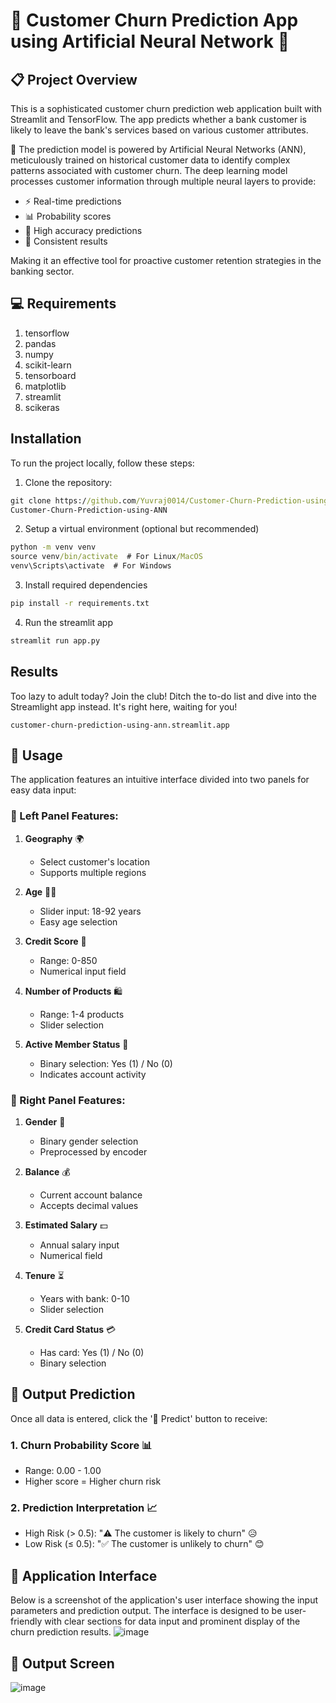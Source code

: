   # 🏦 Customer Churn Prediction App using Artificial Neural Network 🤖

## 📋 Project Overview
This is a sophisticated customer churn prediction web application built with Streamlit and TensorFlow. The app predicts whether a bank customer is likely to leave the bank's services based on various customer attributes. 

🧠 The prediction model is powered by Artificial Neural Networks (ANN), meticulously trained on historical customer data to identify complex patterns associated with customer churn. The deep learning model processes customer information through multiple neural layers to provide:
- ⚡ Real-time predictions
- 📊 Probability scores
- 🎯 High accuracy predictions
- 🔄 Consistent results

Making it an effective tool for proactive customer retention strategies in the banking sector.

## 💻 Requirements

1. tensorflow
2. pandas
3. numpy
4. scikit-learn
5. tensorboard
6. matplotlib
7. streamlit
8. scikeras

## Installation
To run the project locally, follow these steps:

1. Clone the repository:

```cmd
git clone https://github.com/Yuvraj0014/Customer-Churn-Prediction-using-ANN.git
Customer-Churn-Prediction-using-ANN
```

2. Setup a virtual environment (optional but recommended)
```cmd
python -m venv venv
source venv/bin/activate  # For Linux/MacOS
venv\Scripts\activate  # For Windows
```

3. Install required dependencies
```cmd
pip install -r requirements.txt
```

4. Run the streamlit app
```cmd
streamlit run app.py
```

## Results 
Too lazy to adult today? Join the club! Ditch the to-do list and dive into the Streamlight app instead. It's right here, waiting for you!
```
customer-churn-prediction-using-ann.streamlit.app
```

## 🚀 Usage
The application features an intuitive interface divided into two panels for easy data input:

### 📝 Left Panel Features:
1. **Geography** 🌍
   - Select customer's location
   - Supports multiple regions
   
2. **Age** 👨‍🦳
   - Slider input: 18-92 years
   - Easy age selection
   
3. **Credit Score** 💯
   - Range: 0-850
   - Numerical input field
   
4. **Number of Products** 🛍️
   - Range: 1-4 products
   - Slider selection
   
5. **Active Member Status** 👤
   - Binary selection: Yes (1) / No (0)
   - Indicates account activity

### 📝 Right Panel Features:
1. **Gender** 👥
   - Binary gender selection
   - Preprocessed by encoder
   
2. **Balance** 💰
   - Current account balance
   - Accepts decimal values
   
3. **Estimated Salary** 💵
   - Annual salary input
   - Numerical field
   
4. **Tenure** ⏳
   - Years with bank: 0-10
   - Slider selection
   
5. **Credit Card Status** 💳
   - Has card: Yes (1) / No (0)
   - Binary selection

## 🎯 Output Prediction
Once all data is entered, click the '🔮 Predict' button to receive:

### 1. Churn Probability Score 📊
   - Range: 0.00 - 1.00
   - Higher score = Higher churn risk
   
### 2. Prediction Interpretation 📈
   - High Risk (> 0.5): "⚠️ The customer is likely to churn" 😥
   - Low Risk (≤ 0.5): "✅ The customer is unlikely to churn" 😊

## 📸 Application Interface
Below is a screenshot of the application's user interface showing the input parameters and prediction output. The interface is designed to be user-friendly with clear sections for data input and prominent display of the churn prediction results.
![image](https://github.com/user-attachments/assets/80791239-df06-4cc0-bb25-070bd8c69568)

## 🎯 Output Screen
![image](https://github.com/user-attachments/assets/158ab3a2-e980-4d04-bedb-e5d9d1fe1fc0)
